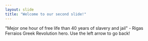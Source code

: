 ```yaml
---
layout: slide
title: "Welcome to our second slide!"
---
```

"Mejor one hour of free life than 40 years of slavery and jail" - Rigas Ferraios
Greek Revolution hero.
Use the left arrow to go back!
